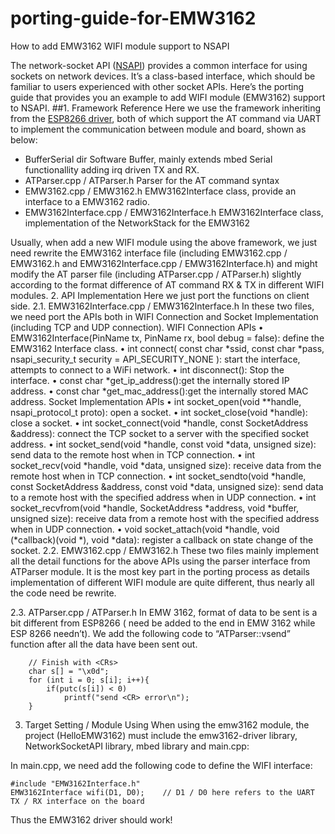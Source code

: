# porting-guide-for-EMW3162
How to add EMW3162 WIFI module support to NSAPI

The network-socket API ([NSAPI](https://docs.mbed.com/docs/mbed-os-api-reference/en/5.2/APIs/communication/network_sockets/)) provides a common interface for using sockets on network devices. It’s a class-based interface, which should be familiar to users experienced with other socket APIs. Here’s the porting guide that provides you an example to add WIFI module (EMW3162) support to NSAPI.
##1. Framework Reference
Here we use the framework inheriting from the [ESP8266 driver](https://github.com/armmbed/esp8266-driver), both of which support the AT command via UART to implement the communication between module and board, shown as below:
               
- BufferSerial dir
  Software Buffer, mainly extends mbed Serial functionallity adding irq driven TX and RX.
-	ATParser.cpp / ATParser.h
  Parser for the AT command syntax
-	EMW3162.cpp / EMW3162.h
  EMW3162Interface class, provide an interface to a EMW3162 radio.
-	EMW3162Interface.cpp / EMW3162Interface.h
  EMW3162Interface class, implementation of the NetworkStack for the EMW3162
  
Usually, when add a new WIFI module using the above framework, we just need rewrite the EMW3162 interface file (including EMW3162.cpp / EMW3162.h and EMW3162Interface.cpp / EMW3162Interface.h) and might modify the AT parser file (including ATParser.cpp / ATParser.h) slightly according to the format difference of AT command RX & TX in different WIFI modules.
2. API Implementation
Here we just port the functions on client side.
2.1. EMW3162Interface.cpp / EMW3162Interface.h
In these two files, we need port the APIs both in WIFI Connection and Socket Implementation (including TCP and UDP connection).
WIFI Connection APIs
•	EMW3162Interface(PinName tx, PinName rx, bool debug = false): define the EMW3162 Interface class.
•	int connect( const char *ssid, const char *pass, nsapi_security_t security = API_SECURITY_NONE ): start the interface, attempts to connect to a WiFi network.
•	int disconnect(): Stop the interface.
•	const char *get_ip_address():get the internally stored IP address.
•	const char *get_mac_address():get the internally stored MAC address.
Socket Implementation APIs
•	int socket_open(void **handle, nsapi_protocol_t proto): open a socket.
•	int socket_close(void *handle): close a socket.
•	int socket_connect(void *handle, const SocketAddress &address): connect the TCP socket to a server with the specified socket address.
•	int socket_send(void *handle, const void *data, unsigned size): send data to the remote host when in TCP connection.
•	int socket_recv(void *handle, void *data, unsigned size): receive data from the remote host when in TCP connection.
•	int socket_sendto(void *handle, const SocketAddress &address, const void *data, unsigned size): send data to a remote host with the specified address when in UDP connection.
•	int socket_recvfrom(void *handle, SocketAddress *address, void *buffer, unsigned size): receive data from a remote host with the specified address when in UDP connection.
•	void socket_attach(void *handle, void (*callback)(void *), void *data): register a callback on state change of the socket.
2.2. EMW3162.cpp / EMW3162.h
These two files mainly implement all the detail functions for the above APIs using the parser interface from ATParser module. It is the most key part in the porting process as details implementation of different WIFI module are quite different, thus nearly all the code need be rewrite. 

2.3. ATParser.cpp / ATParser.h
In EMW 3162, format of data to be sent is a bit different from ESP8266 (<CR> need be added to the end in EMW 3162 while ESP 8266 needn’t). We add the following code to “ATParser::vsend” function after all the data have been sent out.
```
    // Finish with <CRs>
    char s[] = "\x0d";
    for (int i = 0; s[i]; i++){
        if(putc(s[i]) < 0)
            printf("send <CR> error\n");
    }
``` 
3. Target Setting / Module Using
When using the emw3162 module, the project (HelloEMW3162) must include the emw3162-driver library, NetworkSocketAPI library, mbed library and main.cpp:
       
In main.cpp, we need add the following code to define the WIFI interface:
```
#include "EMW3162Interface.h"
EMW3162Interface wifi(D1, D0);    // D1 / D0 here refers to the UART TX / RX interface on the board
```
Thus the EMW3162 driver should work!
